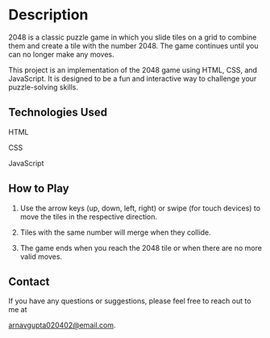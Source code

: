 
# Description

2048 is a classic puzzle game in which you slide tiles on a grid to combine them and create a tile with the number 2048. The game continues until you can no longer make any moves.

This project is an implementation of the 2048 game using HTML, CSS, and JavaScript. It is designed to be a fun and interactive way to challenge your puzzle-solving skills.


## Technologies Used
HTML

CSS

JavaScript
## How to Play
1. Use the arrow keys (up, down, left, right) or swipe (for touch devices) to move the tiles in the respective direction.

2. Tiles with the same number will merge when they collide.

3. The game ends when you reach the 2048 tile or when there are no more valid moves.
## Contact
If you have any questions or suggestions, please feel free to reach out to me at 

arnavgupta020402@email.com.
